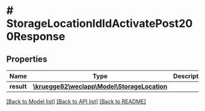 # # StorageLocationIdIdActivatePost200Response

## Properties

Name | Type | Description | Notes
------------ | ------------- | ------------- | -------------
**result** | [**\kruegge82\weclapp\Model\StorageLocation**](StorageLocation.md) |  | [optional]

[[Back to Model list]](../../README.md#models) [[Back to API list]](../../README.md#endpoints) [[Back to README]](../../README.md)
